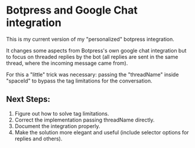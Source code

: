 # Botpress and Google Chat integration

This is my current version of my "personalized" botpress integration. 

It changes some aspects from Botpress's own google chat integration but to focus on threaded replies by the bot (all replies are sent in the same thread, where the incoming message came from). 

For this a "little" trick was necessary: passing the "threadName" inside "spaceId" to bypass the tag limitations for the conversation. 

## Next Steps:
1. Figure out how to solve tag limitations.
2. Correct the implementation passing threadName directly.
3. Document the integration properly.
4. Make the solution more elegant and useful (include selector options for replies and others).
